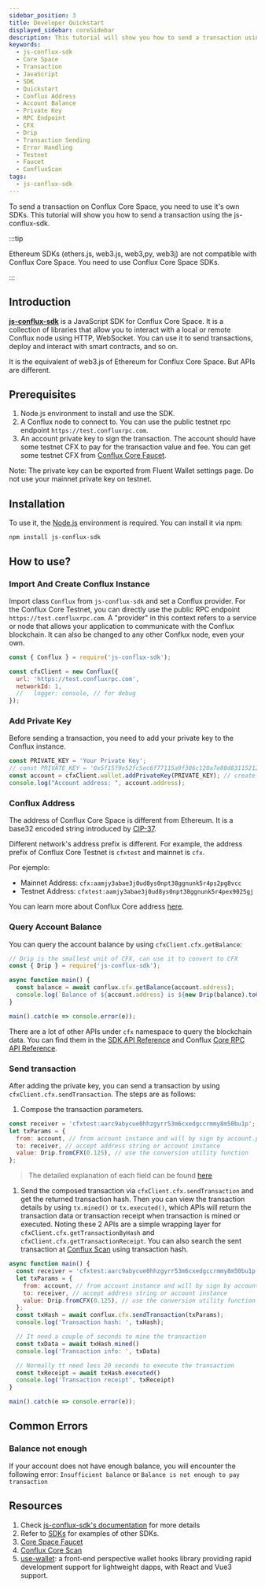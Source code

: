 ```yaml
---
sidebar_position: 3
title: Developer Quickstart
displayed_sidebar: coreSidebar
description: This tutorial will show you how to send a transaction using the js-conflux-sdk.
keywords:
  - js-conflux-sdk
  - Core Space
  - Transaction
  - JavaScript
  - SDK
  - Quickstart
  - Conflux Address
  - Account Balance
  - Private Key
  - RPC Endpoint
  - CFX
  - Drip
  - Transaction Sending
  - Error Handling
  - Testnet
  - Faucet
  - ConfluxScan
tags:
  - js-conflux-sdk
---
```


To send a transaction on Conflux Core Space, you need to use it's own SDKs. This tutorial will show you how to send a transaction using the js-conflux-sdk.

:::tip

Ethereum SDKs (ethers.js, web3.js, web3,py, web3j) are not compatible with Conflux Core Space. You need to use Conflux Core Space SDKs.

:::

## Introduction

[**js-conflux-sdk**](https://github.com/conflux-chain/js-conflux-sdk) is a JavaScript SDK for Conflux Core Space. It is a collection of libraries that allow you to interact with a local or remote Conflux node using HTTP, WebSocket. You can use it to send transactions, deploy and interact with smart contracts, and so on.

It is the equivalent of web3.js of Ethereum for Conflux Core Space. But APIs are different.

## Prerequisites

1. Node.js environment to install and use the SDK.
2. A Conflux node to connect to. You can use the public testnet rpc endpoint `https://test.confluxrpc.com`.
3. An account private key to sign the transaction. The account should have some testnet CFX to pay for the transaction value and fee. You can get some testnet CFX from [Conflux Core Faucet](https://faucet.confluxnetwork.org/).

Note: The private key can be exported from Fluent Wallet settings page. Do not use your mainnet private key on testnet.

## Installation

To use it, the [Node.js](https://nodejs.org/en) environment is required. You can install it via npm:

```shell
npm install js-conflux-sdk 
```

## How to use?

### Import And Create Conflux Instance

Import class `Conflux` from `js-conflux-sdk` and set a Conflux provider. For the Conflux Core Testnet, you can directly use the public RPC endpoint `https://test.confluxrpc.com`. A "provider" in this context refers to a service or node that allows your application to communicate with the Conflux blockchain. It can also be changed to any other Conflux node, even your own.

```javascript
const { Conflux } = require('js-conflux-sdk');

const cfxClient = new Conflux({
  url: 'https://test.confluxrpc.com',
  networkId: 1,
  //   logger: console, // for debug
});
```

### Add Private Key

Before sending a transaction, you need to add your private key to the Conflux instance.

```javascript
const PRIVATE_KEY = 'Your Private Key';
// const PRIVATE_KEY = '0x5f15f9e52fc5ec6f77115a9f306c120a7e80d83115212d33a843bb6b7989c261';
const account = cfxClient.wallet.addPrivateKey(PRIVATE_KEY); // create account instance
console.log("Account address: ", account.address);
```

### Conflux Address

The address of Conflux Core Space is different from Ethereum. It is a base32 encoded string introduced by [CIP-37](https://github.com/Conflux-Chain/CIPs/blob/master/CIPs/cip-37.md).

Different network's address prefix is different. For example, the address prefix of Conflux Core Testnet is `cfxtest` and mainnet is `cfx`.

Por ejemplo:

- Mainnet Address: `cfx:aamjy3abae3j0ud8ys0npt38ggnunk5r4ps2pg8vcc`
- Testnet Address: `cfxtest:aamjy3abae3j0ud8ys0npt38ggnunk5r4pex9025gj`

You can learn more about Conflux Core address [here](./core-space-basics/addresses.md).

### Query Account Balance

You can query the account balance by using `cfxClient.cfx.getBalance`:

```javascript
// Drip is the smallest unit of CFX, can use it to convert to CFX
const { Drip } = require('js-conflux-sdk');

async function main() {
  const balance = await conflux.cfx.getBalance(account.address);
  console.log(`Balance of ${account.address} is ${new Drip(balance).toCFX()} CFX`);
}

main().catch(e => console.error(e));
```

There are a lot of other APIs under `cfx` namespace to query the blockchain data. You can find them in the [SDK API Reference](https://github.com/Conflux-Chain/js-conflux-sdk/blob/v2/docs/api/Conflux.md#conflux) and Conflux [Core RPC API Reference](./build/json-rpc/).

### Send transaction

After adding the private key, you can send a transaction by using `cfxClient.cfx.sendTransaction`. The steps are as follows:

1. Compose the transaction parameters.

```javascript
const receiver = 'cfxtest:aarc9abycue0hhzgyrr53m6cxedgccrmmy8m50bu1p';
let txParams = {
  from: account, // from account instance and will by sign by account.privateKey
  to: receiver, // accept address string or account instance
  value: Drip.fromCFX(0.125), // use the conversion utility function
};
```

> The detailed explanation of each field can be found [here](./core-space-basics/transactions/overview.md)

1. Send the composed transaction via `cfxClient.cfx.sendTransaction` and get the returned transaction hash. Then you can view the transaction details by using `tx.mined()` or `tx.executed()`, which APIs will return the transaction data or transaction receipt when transaction is mined or executed. Noting these 2 APIs are a simple wrapping layer for `cfxClient.cfx.getTransactionByHash` and `cfxClient.cfx.getTransactionReceipt`. You can also search the sent transaction at [Conflux Scan](https://confluxscan.org/) using transaction hash.

```javascript
async function main() {
  const receiver = 'cfxtest:aarc9abycue0hhzgyrr53m6cxedgccrmmy8m50bu1p';
  let txParams = {
    from: account, // from account instance and will by sign by account.privateKey
    to: receiver, // accept address string or account instance
    value: Drip.fromCFX(0.125), // use the conversion utility function
  };
  const txHash = await conflux.cfx.sendTransaction(txParams);
  console.log('Transaction hash: ', txHash);

  // It need a couple of seconds to mine the transaction
  const txData = await txHash.mined()
  console.log('Transaction info: ', txData)

  // Normally tt need less 20 seconds to execute the transaction
  const txReceipt = await txHash.executed()
  console.log('Transaction receipt', txReceipt)
}

main().catch(e => console.error(e));
```

## Common Errors

### Balance not enough

If your account does not have enough balance, you will encounter the following error: `Insufficient balance` or `Balance is not enough to pay transaction`

## Resources

1. Check [js-conflux-sdk's documentation](https://confluxnetwork.gitbook.io/js-conflux-sdk) for more details
2. Refer to [SDKs](./build/sdks-and-tools/sdks.md) for examples of other SDKs.
3. [Core Space Faucet](https://faucet.confluxnetwork.org/)
4. [Conflux Core Scan](https://confluxscan.org/)
5. [use-wallet](../general/build/tools/use-wallet.md): a front-end perspective wallet hooks library providing rapid development support for lightweight dapps, with React and Vue3 support.
